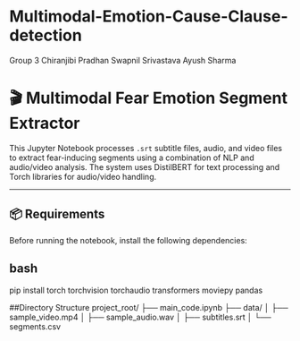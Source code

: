# Multimodal-Emotion-Cause-Clause-detection


Group 3 
Chiranjibi Pradhan
Swapnil Srivastava
Ayush Sharma

# 🎬 Multimodal Fear Emotion Segment Extractor

This Jupyter Notebook processes `.srt` subtitle files, audio, and video files to extract fear-inducing segments using a combination of NLP and audio/video analysis. The system uses DistilBERT for text processing and Torch libraries for audio/video handling.

---

## 📦 Requirements

Before running the notebook, install the following dependencies:

## bash
pip install torch torchvision torchaudio transformers moviepy pandas


##Directory Structure
project_root/
├── main_code.ipynb
├── data/
│   ├── sample_video.mp4
│   ├── sample_audio.wav
│   ├── subtitles.srt
│   └── segments.csv
